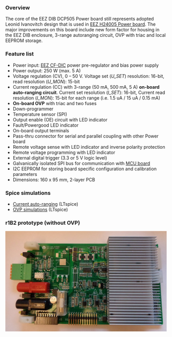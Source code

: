 ### Overview

The core of the EEZ DIB DCP505 Power board still represents adopted Leonid Ivanovitch design that is used in [EEZ H24005 Power board](https://github.com/eez-open/psu-hw/tree/master/Power%20board). The major improvements on this board include new form factor for housing in the EEZ DIB enclosure, 3-range autoranging circuit, OVP with triac and local EEPROM storage. 

### Feature list
- Power input: [EEZ CF-DIC]((https://github.com/eez-open/CF-DIC)_) power pre-regulator and bias power supply
- Power output: 250 W (max. 5 A)
- Voltage regulation (CV), 0 – 50 V. Voltage set (_U_SET_) resolution: 16-bit, read resolution (_U_MON_): 15-bit
- Current regulation (CC) with 3-range (50 mA, 500 mA, 5 A) **on-board auto-ranging circuit**. Current set resolution (_I_SET_): 16-bit, Current read resolution (_I_MON_): 15-bit for each range (i.e. 1.5 uA / 15 uA / 0.15 mA)
- **On-board OVP** with triac and two fuses
- Down-programmer
- Temperature sensor (SPI)
- Output enable (OE) circuit with LED indicator
- Fault/Powergood LED indicator
- On-board output terminals
- Pass-thru connector for serial and parallel coupling with other Power board
- Remote voltage sense with LED indicator and inverse polarity protection
- Remote voltage programming with LED indicator
- External digital trigger (3.3 or 5 V logic level)
- Galvanically isolated SPI bus for communication with [MCU board](https://github.com/eez-open/modular-psu/tree/master/mcu)
- I2C EEPROM for storing board specific configuration and calibration parameters
- Dimensions: 160 x 95 mm, 2-layer PCB

### Spice simulations

- [Current auto-ranging](https://github.com/eez-open/modular-psu/tree/master/dcp505/Spice/Auto-ranging) (LTspice)
- [OVP simulations](https://github.com/eez-open/modular-psu/tree/master/dcp505/Spice/OVP) (LTspice)

### r1B2 prototype (without OVP)

![Top side](Images/DCP505_r1B2_prototype.jpg)

